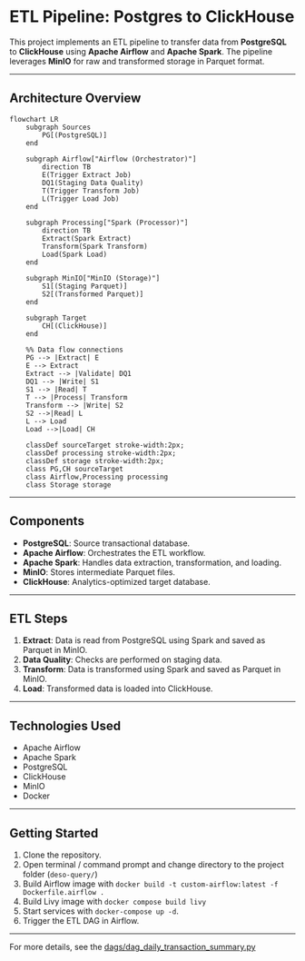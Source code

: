 # ETL Pipeline: Postgres to ClickHouse

This project implements an ETL pipeline to transfer data from **PostgreSQL** to **ClickHouse** using **Apache Airflow** and **Apache Spark**. The pipeline leverages **MinIO** for raw and transformed storage in Parquet format.

---

## Architecture Overview

```mermaid
flowchart LR
    subgraph Sources
        PG[(PostgreSQL)]
    end

    subgraph Airflow["Airflow (Orchestrator)"]
        direction TB
        E(Trigger Extract Job)
        DQ1(Staging Data Quality)
        T(Trigger Transform Job)
        L(Trigger Load Job)
    end

    subgraph Processing["Spark (Processor)"]
        direction TB
        Extract(Spark Extract)
        Transform(Spark Transform)
        Load(Spark Load)
    end

    subgraph MinIO["MinIO (Storage)"]
        S1[(Staging Parquet)]
        S2[(Transformed Parquet)]
    end

    subgraph Target
        CH[(ClickHouse)]
    end

    %% Data flow connections
    PG --> |Extract| E
    E --> Extract
    Extract --> |Validate| DQ1
    DQ1 --> |Write| S1
    S1 --> |Read| T
    T --> |Process| Transform
    Transform --> |Write| S2
    S2 -->|Read| L
    L --> Load
    Load -->|Load| CH

    classDef sourceTarget stroke-width:2px;
    classDef processing stroke-width:2px;
    classDef storage stroke-width:2px;
    class PG,CH sourceTarget
    class Airflow,Processing processing
    class Storage storage
```

---

## Components

- **PostgreSQL**: Source transactional database.
- **Apache Airflow**: Orchestrates the ETL workflow.
- **Apache Spark**: Handles data extraction, transformation, and loading.
- **MinIO**: Stores intermediate Parquet files.
- **ClickHouse**: Analytics-optimized target database.

---

## ETL Steps

1. **Extract**: Data is read from PostgreSQL using Spark and saved as Parquet in MinIO.
2. **Data Quality**: Checks are performed on staging data.
3. **Transform**: Data is transformed using Spark and saved as Parquet in MinIO.
4. **Load**: Transformed data is loaded into ClickHouse.

---

## Technologies Used

- Apache Airflow
- Apache Spark
- PostgreSQL
- ClickHouse
- MinIO
- Docker

---

## Getting Started

1. Clone the repository.
2. Open terminal / command prompt and change directory to the project folder (`deso-query/`)
3. Build Airflow image with `docker build -t custom-airflow:latest -f Dockerfile.airflow .`
4. Build Livy image with `docker compose build livy`
5. Start services with `docker-compose up -d`.
6. Trigger the ETL DAG in Airflow.

---

For more details, see the [dags/dag_daily_transaction_summary.py](dags/dag_daily_transaction_summary.py)